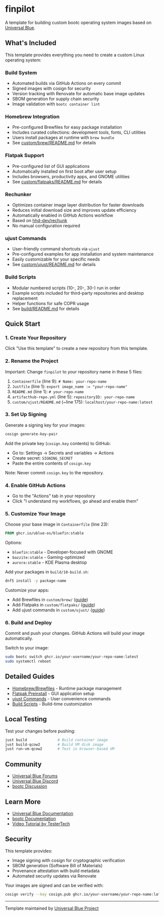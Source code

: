 # finpilot

A template for building custom bootc operating system images based on [Universal Blue](https://universal-blue.org/).

## What's Included

This template provides everything you need to create a custom Linux operating system:

### Build System
- Automated builds via GitHub Actions on every commit
- Signed images with cosign for security
- Version tracking with Renovate for automatic base image updates
- SBOM generation for supply chain security
- Image validation with `bootc container lint`

### Homebrew Integration
- Pre-configured Brewfiles for easy package installation
- Includes curated collections: development tools, fonts, CLI utilities
- Users install packages at runtime with `brew bundle`
- See [custom/brew/README.md](custom/brew/README.md) for details

### Flatpak Support
- Pre-configured list of GUI applications
- Automatically installed on first boot after user setup
- Includes browsers, productivity apps, and GNOME utilities
- See [custom/flatpaks/README.md](custom/flatpaks/README.md) for details

### Rechunker
- Optimizes container image layer distribution for faster downloads
- Reduces initial download size and improves update efficiency
- Automatically enabled in GitHub Actions workflow
- Based on [hhd-dev/rechunk](https://github.com/hhd-dev/rechunk)
- No manual configuration required

### ujust Commands
- User-friendly command shortcuts via `ujust`
- Pre-configured examples for app installation and system maintenance
- Easily customizable for your specific needs
- See [custom/ujust/README.md](custom/ujust/README.md) for details

### Build Scripts
- Modular numbered scripts (10-, 20-, 30-) run in order
- Example scripts included for third-party repositories and desktop replacement
- Helper functions for safe COPR usage
- See [build/README.md](build/README.md) for details

## Quick Start

### 1. Create Your Repository

Click "Use this template" to create a new repository from this template.

### 2. Rename the Project

Important: Change `finpilot` to your repository name in these 5 files:

1. `Containerfile` (line 9): `# Name: your-repo-name`
2. `Justfile` (line 1): `export image_name := "your-repo-name"`
3. `README.md` (line 1): `# your-repo-name`
4. `artifacthub-repo.yml` (line 5): `repositoryID: your-repo-name`
5. `custom/ujust/README.md` (~line 175): `localhost/your-repo-name:latest`

### 3. Set Up Signing

Generate a signing key for your images:

```bash
cosign generate-key-pair
```

Add the private key (`cosign.key` contents) to GitHub:
- Go to: Settings → Secrets and variables → Actions
- Create secret: `SIGNING_SECRET`
- Paste the entire contents of `cosign.key`

Note: Never commit `cosign.key` to the repository.

### 4. Enable GitHub Actions

- Go to the "Actions" tab in your repository
- Click "I understand my workflows, go ahead and enable them"

### 5. Customize Your Image

Choose your base image in `Containerfile` (line 23):
```dockerfile
FROM ghcr.io/ublue-os/bluefin:stable
```

Options:
- `bluefin:stable` - Developer-focused with GNOME
- `bazzite:stable` - Gaming-optimized 
- `aurora:stable` - KDE Plasma desktop

Add your packages in `build/10-build.sh`:
```bash
dnf5 install -y package-name
```

Customize your apps:
- Add Brewfiles in `custom/brew/` ([guide](custom/brew/README.md))
- Add Flatpaks in `custom/flatpaks/` ([guide](custom/flatpaks/README.md))
- Add ujust commands in `custom/ujust/` ([guide](custom/ujust/README.md))

### 6. Build and Deploy

Commit and push your changes. GitHub Actions will build your image automatically.

Switch to your image:
```bash
sudo bootc switch ghcr.io/your-username/your-repo-name:latest
sudo systemctl reboot
```

## Detailed Guides

- [Homebrew/Brewfiles](custom/brew/README.md) - Runtime package management
- [Flatpak Preinstall](custom/flatpaks/README.md) - GUI application setup
- [ujust Commands](custom/ujust/README.md) - User convenience commands
- [Build Scripts](build/README.md) - Build-time customization

## Local Testing

Test your changes before pushing:

```bash
just build              # Build container image
just build-qcow2        # Build VM disk image
just run-vm-qcow2       # Test in browser-based VM
```

## Community

- [Universal Blue Forums](https://universal-blue.discourse.group/)
- [Universal Blue Discord](https://discord.gg/WEu6BdFEtp)
- [bootc Discussion](https://github.com/bootc-dev/bootc/discussions)

## Learn More

- [Universal Blue Documentation](https://universal-blue.org/)
- [bootc Documentation](https://containers.github.io/bootc/)
- [Video Tutorial by TesterTech](https://www.youtube.com/watch?v=IxBl11Zmq5wE)

## Security

This template provides:
- Image signing with cosign for cryptographic verification
- SBOM generation (Software Bill of Materials)
- Provenance attestation with build metadata
- Automated security updates via Renovate

Your images are signed and can be verified with:
```bash
cosign verify --key cosign.pub ghcr.io/your-username/your-repo-name:latest
```

---

Template maintained by [Universal Blue Project](https://universal-blue.org/)
